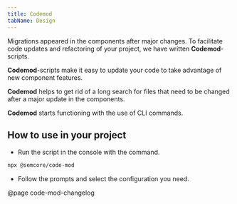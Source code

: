 ```yaml
---
title: Codemod
tabName: Design
---
```


Migrations appeared in the components after major changes. To facilitate code updates and refactoring of your project, we have written **Codemod**-scripts.

**Codemod**-scripts make it easy to update your code to take advantage of new component features.

**Codemod** helps to get rid of a long search for files that need to be changed after a major update in the components.

**Codemod** starts functioning with the use of CLI commands.

## How to use in your project

- Run the script in the console with the command.

```bash
npx @semcore/code-mod
```

- Follow the prompts and select the configuration you need.

@page code-mod-changelog
